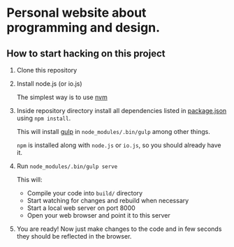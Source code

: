 Personal website about programming and design.
==============================================

How to start hacking on this project
------------------------------------

  1.  Clone this repository

  2.  Install node.js (or io.js)

      The simplest way is to use [nvm][]

  3.  Inside repository directory install all dependencies listed in [package.json](./package.json) using `npm install`.

      This will install [gulp][] in `node_modules/.bin/gulp` among other things.

      `npm` is installed along with `node.js` or `io.js`, so you should already have it.

  4.  Run `node_modules/.bin/gulp serve`

      This will:

        * Compile your code into `build/` directory
        * Start watching for changes and rebuild when necessary
        * Start a local web server on port 8000
        * Open your web browser and point it to this server

  5.  You are ready! Now just make changes to the code and in few seconds they should be reflected in the browser.

[nvm]:  https://github.com/creationix/nvm
[gulp]: http://gulpjs.com/
